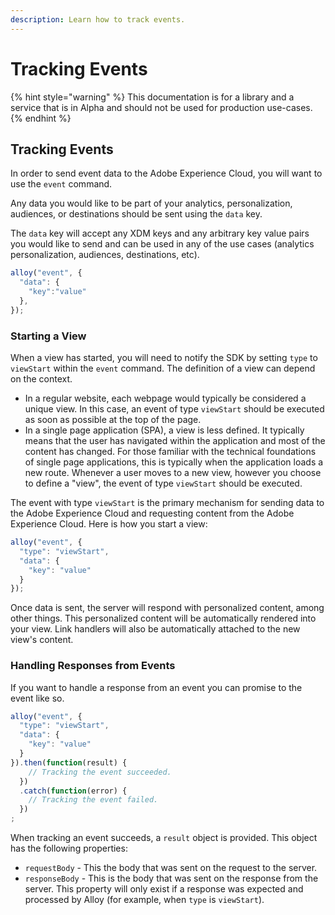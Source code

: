 ```yaml
---
description: Learn how to track events.
---
```


# Tracking Events

{% hint style="warning" %}
This documentation is for a library and a service that is in Alpha and should not be used for production use-cases.
{% endhint %}

## Tracking Events

In order to send event data to the Adobe Experience Cloud, you will want to use the `event` command.

Any data you would like to be part of your analytics, personalization, audiences, or destinations should be sent using the `data` key.

The `data` key will accept any XDM keys and any arbitrary key value pairs you would like to send and can be used in any of the use cases \(analytics personalization, audiences, destinations, etc\).

```javascript
alloy("event", {
  "data": {
    "key":"value"
  },
});
```

### Starting a View

When a view has started, you will need to notify the SDK by setting `type` to `viewStart` within the `event` command. The definition of a view can depend on the context.

* In a regular website, each webpage would typically be considered a unique view. In this case, an event of type `viewStart` should be executed as soon as possible at the top of the page.
* In a single page application \(SPA\), a view is less defined. It typically means that the user has navigated within the application and most of the content has changed. For those familiar with the technical foundations of single page applications, this is typically when the application loads a new route. Whenever a user moves to a new view, however you choose to define a "view", the event of type `viewStart` should be executed.

The event with type `viewStart` is the primary mechanism for sending data to the Adobe Experience Cloud and requesting content from the Adobe Experience Cloud. Here is how you start a view:

```javascript
alloy("event", {
  "type": "viewStart",
  "data": {
    "key": "value"
  }
});
```

Once data is sent, the server will respond with personalized content, among other things. This personalized content will be automatically rendered into your view. Link handlers will also be automatically attached to the new view's content.

### Handling Responses from Events

If you want to handle a response from an event you can promise to the event like so.

```javascript
alloy("event", {
  "type": "viewStart",
  "data": {
    "key": "value"
  }
}).then(function(result) {
    // Tracking the event succeeded.
  })
  .catch(function(error) {
    // Tracking the event failed.
  })
;
```

When tracking an event succeeds, a `result` object is provided. This object has the following properties:

* `requestBody` - This the body that was sent on the request to the server.
* `responseBody` - This is the body that was sent on the response from the server. This property will only exist if a response was expected and processed by Alloy \(for example, when `type` is `viewStart`\).

